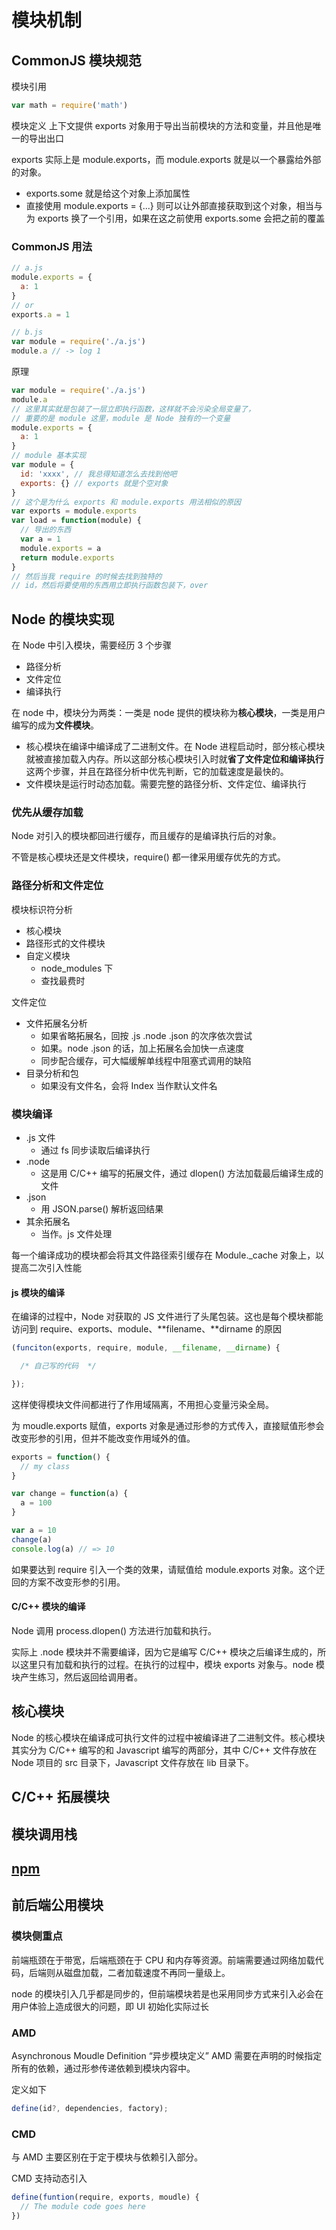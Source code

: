 # 模块机制

## CommonJS 模块规范

模块引用

```js
var math = require('math')
```

模块定义
上下文提供 exports 对象用于导出当前模块的方法和变量，并且他是唯一的导出出口

exports 实际上是 module.exports，而 module.exports 就是以一个暴露给外部的对象。

- exports.some 就是给这个对象上添加属性
- 直接使用 module.exports = {...} 则可以让外部直接获取到这个对象，相当与为 exports 换了一个引用，如果在这之前使用 exports.some 会把之前的覆盖

### CommonJS 用法

```js
// a.js
module.exports = {
  a: 1
}
// or
exports.a = 1

// b.js
var module = require('./a.js')
module.a // -> log 1
```

原理

```js
var module = require('./a.js')
module.a
// 这里其实就是包装了一层立即执行函数，这样就不会污染全局变量了，
// 重要的是 module 这里，module 是 Node 独有的一个变量
module.exports = {
  a: 1
}
// module 基本实现
var module = {
  id: 'xxxx', // 我总得知道怎么去找到他吧
  exports: {} // exports 就是个空对象
}
// 这个是为什么 exports 和 module.exports 用法相似的原因
var exports = module.exports
var load = function(module) {
  // 导出的东西
  var a = 1
  module.exports = a
  return module.exports
}
// 然后当我 require 的时候去找到独特的
// id，然后将要使用的东西用立即执行函数包装下，over
```

## Node 的模块实现

在 Node 中引入模块，需要经历 3 个步骤

- 路径分析
- 文件定位
- 编译执行

在 node 中，模块分为两类：一类是 node 提供的模块称为**核心模块**，一类是用户编写的成为**文件模块**。

- 核心模块在编译中编译成了二进制文件。在 Node 进程启动时，部分核心模块就被直接加载入内存。所以这部分核心模块引入时就**省了文件定位和编译执行**这两个步骤，并且在路径分析中优先判断，它的加载速度是最快的。
- 文件模块是运行时动态加载。需要完整的路径分析、文件定位、编译执行

### 优先从缓存加载

Node 对引入的模块都回进行缓存，而且缓存的是编译执行后的对象。

不管是核心模块还是文件模块，require() 都一律采用缓存优先的方式。

### 路径分析和文件定位

模块标识符分析

- 核心模块
- 路径形式的文件模块
- 自定义模块
  - node_modules 下
  - 查找最费时

文件定位

- 文件拓展名分析
  - 如果省略拓展名，回按 .js .node .json 的次序依次尝试
  - 如果。node .json 的话，加上拓展名会加快一点速度
  - 同步配合缓存，可大幅缓解单线程中阻塞式调用的缺陷
- 目录分析和包
  - 如果没有文件名，会将 Index 当作默认文件名

### 模块编译

- .js 文件
  - 通过 fs 同步读取后编译执行
- .node
  - 这是用 C/C++ 编写的拓展文件，通过 dlopen() 方法加载最后编译生成的文件
- .json
  - 用 JSON.parse() 解析返回结果
- 其余拓展名
  - 当作。js 文件处理

每一个编译成功的模块都会将其文件路径索引缓存在 Module.\_cache 对象上，以提高二次引入性能

#### js 模块的编译

在编译的过程中，Node 对获取的 JS 文件进行了头尾包装。这也是每个模块都能访问到 require、exports、module、**filename、**dirname 的原因

```js
(funciton(exports, require, module, __filename, __dirname) {

  /* 自己写的代码  */

});
```

这样使得模块文件间都进行了作用域隔离，不用担心变量污染全局。

为 moudle.exports 赋值，exports 对象是通过形参的方式传入，直接赋值形参会改变形参的引用，但并不能改变作用域外的值。

```js
exports = function() {
  // my class
}

var change = function(a) {
  a = 100
}

var a = 10
change(a)
console.log(a) // => 10
```

如果要达到 require 引入一个类的效果，请赋值给 module.exports 对象。这个迂回的方案不改变形参的引用。

#### C/C++ 模块的编译

Node 调用 process.dlopen() 方法进行加载和执行。

实际上 .node 模块并不需要编译，因为它是编写 C/C++ 模块之后编译生成的，所以这里只有加载和执行的过程。在执行的过程中，模块 exports 对象与。node 模块产生练习，然后返回给调用者。

## 核心模块

Node 的核心模块在编译成可执行文件的过程中被编译进了二进制文件。核心模块其实分为 C/C++ 编写的和 Javascript 编写的两部分，其中 C/C++ 文件存放在 Node 项目的 src 目录下，Javascript 文件存放在 lib 目录下。

## C/C++ 拓展模块

## 模块调用栈

## [npm](./nmp.md)

## 前后端公用模块

### 模块侧重点

前端瓶颈在于带宽，后端瓶颈在于 CPU 和内存等资源。前端需要通过网络加载代码，后端则从磁盘加载，二者加载速度不再同一量级上。

node 的模块引入几乎都是同步的，但前端模块若是也采用同步方式来引入必会在用户体验上造成很大的问题，即 UI 初始化实际过长

### AMD

Asynchronous Moudle Definition “异步模块定义”
AMD 需要在声明的时候指定所有的依赖，通过形参传递依赖到模块内容中。

定义如下

```js
define(id?, dependencies, factory);
```

### CMD

与 AMD 主要区别在于定于模块与依赖引入部分。

CMD 支持动态引入

```js
define(funtion(require, exports, moudle) {
  // The module code goes here
})
```
